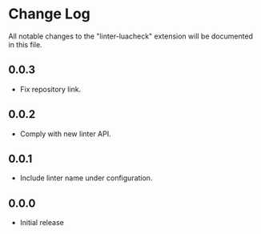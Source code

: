 # Change Log

All notable changes to the "linter-luacheck" extension will be documented in
this file.

## 0.0.3

- Fix repository link.

## 0.0.2

- Comply with new linter API.

## 0.0.1

- Include linter name under configuration.

## 0.0.0

- Initial release
